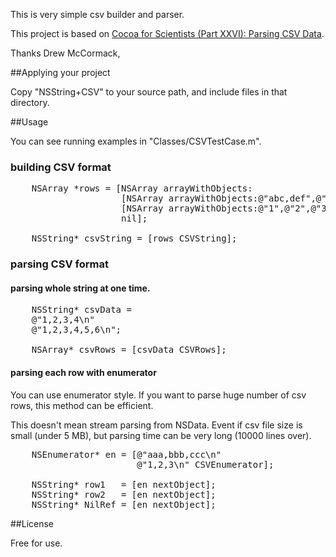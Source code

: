 
This is very simple csv builder and parser.

This project is based on 
[Cocoa for Scientists (Part XXVI): Parsing CSV Data](http://www.macresearch.org/cocoa-scientists-part-xxvi-parsing-csv-data).

Thanks Drew McCormack,

##Applying your project

Copy "NSString+CSV" to your source path, and include files in that directory.

##Usage

You can see running examples in "Classes/CSVTestCase.m". 

### building CSV format

<pre>
	NSArray *rows = [NSArray arrayWithObjects:
					 [NSArray arrayWithObjects:@"abc,def",@"ghi",nil],
					 [NSArray arrayWithObjects:@"1",@"2",@"3",nil],
					 nil];
	
	NSString* csvString = [rows CSVString];
</pre>


### parsing CSV format

#### parsing whole string at one time.
<pre>
	NSString* csvData = 
	@"1,2,3,4\n"
	@"1,2,3,4,5,6\n";
	
	NSArray* csvRows = [csvData CSVRows];
</pre>

#### parsing each row with enumerator

You can use enumerator style. If you want to parse huge number of csv rows, this method can be efficient. 

This doesn't mean stream parsing from NSData. Event if csv file size is small (under 5 MB), but parsing time can be very long (10000 lines over).

<pre>
	NSEnumerator* en = [@"aaa,bbb,ccc\n"
						@"1,2,3\n" CSVEnumerator];
	
	NSString* row1   = [en nextObject];
	NSString* row2   = [en nextObject];
	NSString* NilRef = [en nextObject];
</pre>


##License

Free for use.


